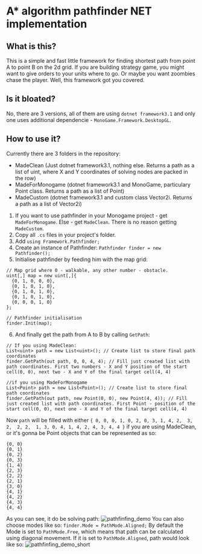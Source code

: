 # A* algorithm pathfinder NET implementation
## What is this?
This is a simple and fast little framework for finding shortest path from point A to point B on the 2d grid.
If you are building strategy game, you might want to give orders to your units where to go. Or maybe you want zoombies chase the player. 
Well, this framework got you covered.
## Is it bloated?
No, there are 3 versions, all of them are using `dotnet framework3.1` and only one uses additional dependencie - `MonoGame.Framework.DesktopGL`.
## How to use it?
Currently there are 3 folders in the repository:
* MadeClean (Just dotnet framework3.1, nothing else. Returns a path as a list of uint, where X and Y coordinates of solving nodes are packed in the row)
* MadeForMonogame (dotnet framework3.1 and MonoGame, particulary Point class. Returns a path as a list of Point)
* MadeCustom (dotnet framework3.1 and custom class Vector2i. Returns a path as a list of Vector2i)

1. If you want to use pathfinder in your Monogame project - get `MadeForMonogame`. Else - get `MadeClean`. There is no reason getting `MadeCustom`.
2. Copy all `.cs` files in your project's folder.
3. Add `using Framework.Pathfinder;`
4. Create an instance of Pathfinder: `Pathfinder finder = new Pathfinder();`
5. Initialise pathfinder by feeding him with the map grid: 
```
// Map grid where 0 - walkable, any other number - obstacle.
uint[,] map = new uint[,]{
  {0, 1, 0, 0, 0},
  {0, 1, 0, 1, 0},
  {0, 1, 0, 1, 0},
  {0, 1, 0, 1, 0},
  {0, 0, 0, 1, 0}
};

// Pathfinder initialisation
finder.Init(map); 
```
6. And finally get the path from A to B by calling `GetPath`:
```
// If you using MadeClean:
List<uint> path = new List<uint>(); // Create list to store final path coordinates
finder.GetPath(out path, 0, 0, 4, 4); // Fill just created list with path coordinates. First two numbers - X and Y position of the start cell(0, 0), next two - X and Y of the final target cell(4, 4)

//if you using MadeForMonogame
List<Point> path = new List<Point>(); // Create list to store final path coordinates
finder.GetPath(out path, new Point(0, 0), new Point(4, 4)); // Fill just created list with path coordinates. First Point - position of the start cell(0, 0), next one - X and Y of the final target cell(4, 4)
```
Now `path` will be filled with either `{ 0, 0, 0, 1, 0, 2, 0, 3, 1, 4, 2,  3, 2,  2, 2,  1, 3, 0, 4, 1, 4, 2, 4, 3, 4, 4 }` if you are using MadeClean, or it's gonna be Point objects that can be represented as so:
```
{0, 0}
{0, 1}
{0, 2}
{0, 3}
{1, 4}
{2, 3}
{2, 2}
{2, 1}
{3, 0}
{4, 1}
{4, 2}
{4, 3}
{4, 4}
```
As you can see, it do be solving path:
![pathfinfing_demo](https://user-images.githubusercontent.com/47914319/161387616-47344ad2-b089-451d-a51c-88c9a08c77f5.png)
You can also choose modes like so: `finder.Mode = PathMode.Aligned;`
By default the Mode is set to `PathMode.Free`, which means that path can be calculated using diagonal movement. If it is set to `PathMode.Aligned`, path would look like so:
![pathfinfing_demo_short](https://user-images.githubusercontent.com/47914319/161387899-4a1deae5-682e-4fa2-9ef1-bd7d089fc12f.png)

